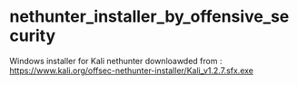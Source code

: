 # nethunter_installer_by_offensive_security
Windows installer for Kali nethunter 
downloawded from : 
https://www.kali.org/offsec-nethunter-installer/Kali_v1.2.7.sfx.exe
